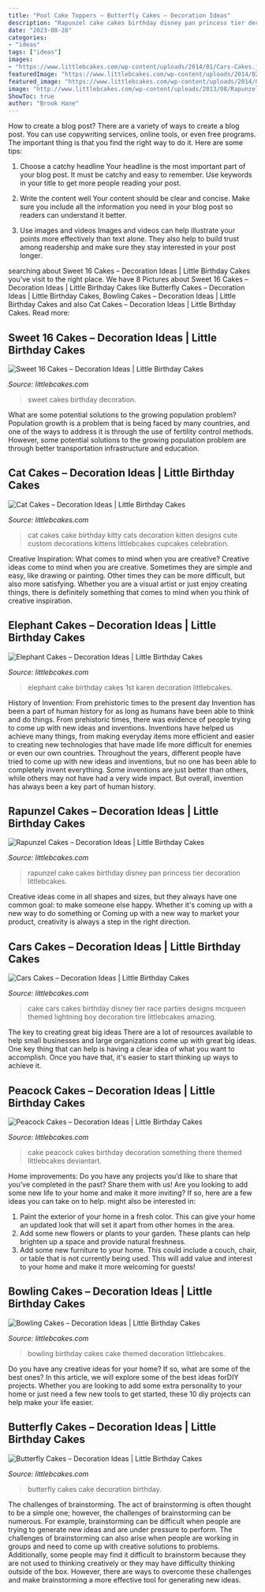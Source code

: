 ```yaml
---
title: "Pool Cake Toppers ~ Butterfly Cakes – Decoration Ideas"
description: "Rapunzel cake cakes birthday disney pan princess tier decoration littlebcakes"
date: "2023-08-28"
categories:
- "ideas"
tags: ["ideas"]
images:
- "https://www.littlebcakes.com/wp-content/uploads/2014/01/Cars-Cakes.jpg"
featuredImage: "https://www.littlebcakes.com/wp-content/uploads/2014/02/Peacock-Wedding-Cake.jpg"
featured_image: "https://www.littlebcakes.com/wp-content/uploads/2014/02/Peacock-Wedding-Cake.jpg"
image: "http://www.littlebcakes.com/wp-content/uploads/2013/08/Rapunzel-Cake-Pan.jpg"
ShowToc: true
author: "Brook Hane"
---
```



How to create a blog post?
There are a variety of ways to create a blog post. You can use copywriting services, online tools, or even free programs. The important thing is that you find the right way to do it. Here are some tips:
1. Choose a catchy headline
Your headline is the most important part of your blog post. It must be catchy and easy to remember. Use keywords in your title to get more people reading your post.

2. Write the content well
Your content should be clear and concise. Make sure you include all the information you need in your blog post so readers can understand it better.

3. Use images and videos
Images and videos can help illustrate your points more effectively than text alone. They also help to build trust among readership and make sure they stay interested in your post longer.


	

		
searching about Sweet 16 Cakes – Decoration Ideas | Little Birthday Cakes you've visit to the right place. We have 8 Pictures about Sweet 16 Cakes – Decoration Ideas | Little Birthday Cakes like Butterfly Cakes – Decoration Ideas | Little Birthday Cakes, Bowling Cakes – Decoration Ideas | Little Birthday Cakes and also Cat Cakes – Decoration Ideas | Little Birthday Cakes. Read more:
		
    
## Sweet 16 Cakes – Decoration Ideas | Little Birthday Cakes

<img loading=lazy src="http://www.littlebcakes.com/wp-content/uploads/2014/02/Sweet-16-Cakes.jpg" onerror="this.onerror=null;this.src='https://tse1.mm.bing.net/th?id=OIP.ugYtZk43OYDZ0EfsAI7ZngHaL7&amp;pid=15.1';" alt="Sweet 16 Cakes – Decoration Ideas | Little Birthday Cakes">

_Source: littlebcakes.com_

>sweet cakes birthday decoration. 

	

What are some potential solutions to the growing population problem?
Population growth is a problem that is being faced by many countries, and one of the ways to address it is through the use of fertility control methods. However, some potential solutions to the growing population problem are through better transportation infrastructure and education.

    
## Cat Cakes – Decoration Ideas | Little Birthday Cakes

<img loading=lazy src="https://www.littlebcakes.com/wp-content/uploads/2014/01/Cat-Cakes.jpg" onerror="this.onerror=null;this.src='https://tse4.mm.bing.net/th?id=OIP.W2YtTAyoa8WdHetsdiGXSAHaJ4&amp;pid=15.1';" alt="Cat Cakes – Decoration Ideas | Little Birthday Cakes">

_Source: littlebcakes.com_

>cat cakes cake birthday kitty cats decoration kitten designs cute custom decorations kittens littlebcakes cupcakes celebration. 

	

Creative Inspiration: What comes to mind when you are creative?
Creative ideas come to mind when you are creative. Sometimes they are simple and easy, like drawing or painting. Other times they can be more difficult, but also more satisfying. Whether you are a visual artist or just enjoy creating things, there is definitely something that comes to mind when you think of creative inspiration.

    
## Elephant Cakes – Decoration Ideas | Little Birthday Cakes

<img loading=lazy src="https://www.littlebcakes.com/wp-content/uploads/2014/05/Elephant-Cake-Images.jpg" onerror="this.onerror=null;this.src='https://tse4.mm.bing.net/th?id=OIP.lzlTJhX1_wAFufW09OdovQHaJ4&amp;pid=15.1';" alt="Elephant Cakes – Decoration Ideas | Little Birthday Cakes">

_Source: littlebcakes.com_

>elephant cake birthday cakes 1st karen decoration littlebcakes. 

	

History of Invention: From prehistoric times to the present day
Invention has been a part of human history for as long as humans have been able to think and do things. From prehistoric times, there was evidence of people trying to come up with new ideas and inventions. Inventions have helped us achieve many things, from making everyday items more efficient and easier to creating new technologies that have made life more difficult for enemies or even our own countries. Throughout the years, different people have tried to come up with new ideas and inventions, but no one has been able to completely invent everything. Some inventions are just better than others, while others may not have had a very wide impact. But overall, invention has always been a key part of human history.

    
## Rapunzel Cakes – Decoration Ideas | Little Birthday Cakes

<img loading=lazy src="http://www.littlebcakes.com/wp-content/uploads/2013/08/Rapunzel-Cake-Pan.jpg" onerror="this.onerror=null;this.src='https://tse3.mm.bing.net/th?id=OIP.tqgWB2Q-8wN5bo5QcUhSjQHaKI&amp;pid=15.1';" alt="Rapunzel Cakes – Decoration Ideas | Little Birthday Cakes">

_Source: littlebcakes.com_

>rapunzel cake cakes birthday disney pan princess tier decoration littlebcakes. 

	

Creative ideas come in all shapes and sizes, but they always have one common goal: to make someone else happy. Whether it's coming up with a new way to do something or Coming up with a new way to market your product, creativity is always a step in the right direction.

    
## Cars Cakes – Decoration Ideas | Little Birthday Cakes

<img loading=lazy src="https://www.littlebcakes.com/wp-content/uploads/2014/01/Cars-Cakes.jpg" onerror="this.onerror=null;this.src='https://tse1.mm.bing.net/th?id=OIP.V1P7y-NktjGbMGmGn9Oq3AHaKs&amp;pid=15.1';" alt="Cars Cakes – Decoration Ideas | Little Birthday Cakes">

_Source: littlebcakes.com_

>cake cars cakes birthday disney tier race parties designs mcqueen themed lightning boy decoration tire littlebcakes amazing. 

	

The key to creating great big ideas
There are a lot of resources available to help small businesses and large organizations come up with great big ideas. One key thing that can help is having a clear idea of what you want to accomplish. Once you have that, it's easier to start thinking up ways to achieve it.

    
## Peacock Cakes – Decoration Ideas | Little Birthday Cakes

<img loading=lazy src="https://www.littlebcakes.com/wp-content/uploads/2014/02/Peacock-Wedding-Cake.jpg" onerror="this.onerror=null;this.src='https://tse3.mm.bing.net/th?id=OIP.aCmNiS_BISVzZcOxCU_8UAHaJ4&amp;pid=15.1';" alt="Peacock Cakes – Decoration Ideas | Little Birthday Cakes">

_Source: littlebcakes.com_

>cake peacock cakes birthday decoration something there themed littlebcakes deviantart. 

	

Home improvements: Do you have any projects you’d like to share that you’ve completed in the past? Share them with us!
Are you looking to add some new life to your home and make it more inviting? If so, here are a few ideas you can take on to help. might also be interested in: 
1. Paint the exterior of your home in a fresh color. This can give your home an updated look that will set it apart from other homes in the area. 
2. Add some new flowers or plants to your garden. These plants can help brighten up a space and provide natural freshness. 
3. Add some new furniture to your home. This could include a couch, chair, or table that is not currently being used. This will add value and interest to your home and make it more welcoming for guests!

    
## Bowling Cakes – Decoration Ideas | Little Birthday Cakes

<img loading=lazy src="http://www.littlebcakes.com/wp-content/uploads/2014/01/Bowling-Birthday-Cakes.jpg" onerror="this.onerror=null;this.src='https://tse4.mm.bing.net/th?id=OIP.kiqHaxOeQgughU9ez7J8zgHaJ-&amp;pid=15.1';" alt="Bowling Cakes – Decoration Ideas | Little Birthday Cakes">

_Source: littlebcakes.com_

>bowling birthday cakes cake themed decoration littlebcakes. 

	

Do you have any creative ideas for your home? If so, what are some of the best ones? In this article, we will explore some of the best ideas forDIY projects. Whether you are looking to add some extra personality to your home or just need a few new tools to get started, these 10 diy projects can help make your life easier.

    
## Butterfly Cakes – Decoration Ideas | Little Birthday Cakes

<img loading=lazy src="https://www.littlebcakes.com/wp-content/uploads/2013/08/Butterfly-Wedding-Cake.jpg" onerror="this.onerror=null;this.src='https://tse4.mm.bing.net/th?id=OIP.lwZ0tIGx1xqzOBIFaXYYXAHaLH&amp;pid=15.1';" alt="Butterfly Cakes – Decoration Ideas | Little Birthday Cakes">

_Source: littlebcakes.com_

>butterfly cakes cake decoration birthday. 

	

The challenges of brainstorming.
The act of brainstorming is often thought to be a simple one; however, the challenges of brainstorming can be numerous. For example, brainstorming can be difficult when people are trying to generate new ideas and are under pressure to perform. The challenges of brainstorming can also arise when people are working in groups and need to come up with creative solutions to problems. Additionally, some people may find it difficult to brainstorm because they are not used to thinking creatively or they may have difficulty thinking outside of the box. However, there are ways to overcome these challenges and make brainstorming a more effective tool for generating new ideas.

